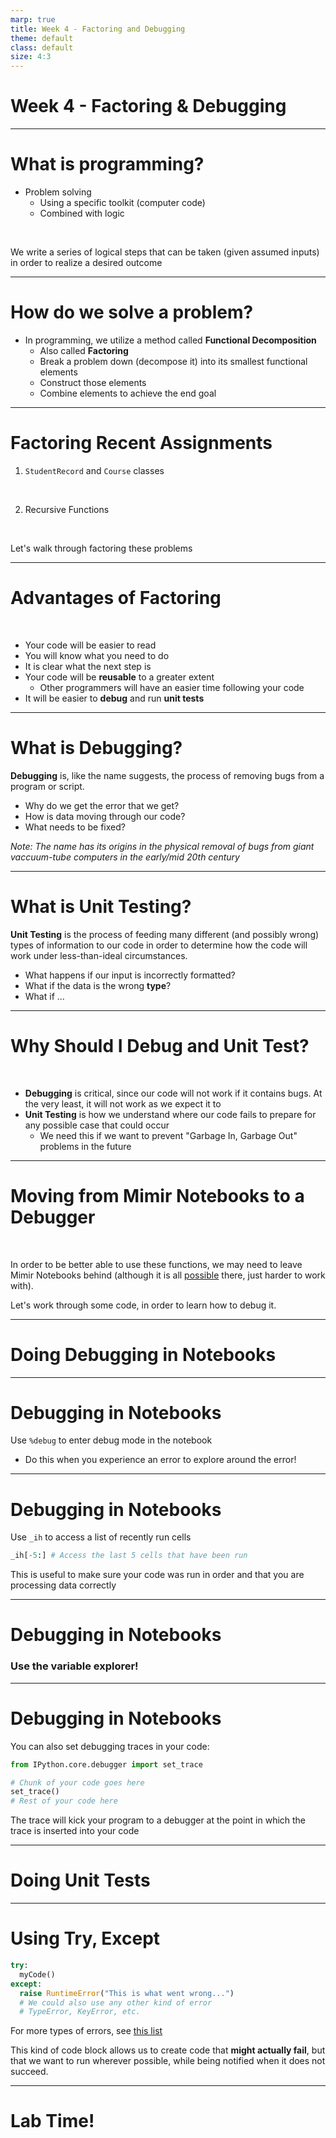 ```yaml
---
marp: true
title: Week 4 - Factoring and Debugging
theme: default
class: default
size: 4:3
---
```


# Week 4 - Factoring & Debugging


---

# What is programming?

- Problem solving
	- Using a specific toolkit (computer code)
	- Combined with logic

<br>

We write a series of logical steps that can be taken (given assumed inputs) in order to realize a desired outcome


---

# How do we solve a problem?

- In programming, we utilize a method called **Functional Decomposition**
	- Also called **Factoring**
	- Break a problem down (decompose it) into its smallest functional elements
	- Construct those elements
	- Combine elements to achieve the end goal

---

# Factoring Recent Assignments

1) `StudentRecord` and `Course` classes
<br>

2) Recursive Functions

<br>

Let's walk through factoring these problems


---

# Advantages of Factoring

<br>

- Your code will be easier to read
- You will know what you need to do
- It is clear what the next step is
- Your code will be **reusable** to a greater extent
	- Other programmers will have an easier time following your code
- It will be easier to **debug** and run **unit tests**

---

# What is Debugging?

**Debugging** is, like the name suggests, the process of removing bugs from a program or script.

- Why do we get the error that we get?
- How is data moving through our code?
- What needs to be fixed?


*Note: The name has its origins in the physical removal of bugs from giant vaccuum-tube computers in the early/mid 20th century*

---

# What is Unit Testing?

**Unit Testing** is the process of feeding many different (and possibly wrong) types of information to our code in order to determine how the code will work under less-than-ideal circumstances.

- What happens if our input is incorrectly formatted?
- What if the data is the wrong **type**?
- What if ...

---

# Why Should I Debug and Unit Test?

<br>

- **Debugging** is critical, since our code will not work if it contains bugs. At the very least, it will not work as we expect it to
- **Unit Testing** is how we understand where our code fails to prepare for any possible case that could occur
	- We need this if we want to prevent "Garbage In, Garbage Out" problems in the future


---

# Moving from Mimir Notebooks to a Debugger

<br>

In order to be better able to use these functions, we may need to leave Mimir Notebooks behind (although it is all [possible](http://www.christianlong.com/blog/ipdb-the-ipython-debugger.html) there, just harder to work with).

Let's work through some code, in order to learn how to debug it.

---

# Doing Debugging in Notebooks

---

# Debugging in Notebooks

Use `%debug` to enter debug mode in the notebook
- Do this when you experience an error to explore around the error!

---

# Debugging in Notebooks

Use `_ih` to access a list of recently run cells

```python
_ih[-5:] # Access the last 5 cells that have been run
```

This is useful to make sure your code was run in order and that you are processing data correctly

---

# Debugging in Notebooks
### Use the variable explorer!

---
# Debugging in Notebooks
You can also set debugging traces in your code:

```python
from IPython.core.debugger import set_trace

# Chunk of your code goes here
set_trace()
# Rest of your code here
```
The trace will kick your program to a debugger at the point in which the trace is inserted into your code

---

# Doing Unit Tests

---

# Using Try, Except

```python
try:
  myCode()
except:
  raise RuntimeError("This is what went wrong...")
  # We could also use any other kind of error
  # TypeError, KeyError, etc.
```

For more types of errors, see [this list](https://www.programiz.com/python-programming/exceptions)

This kind of code block allows us to create code that **might actually fail**, but that we want to run wherever possible, while being notified when it does not succeed.

<!-- ---

### Bonus Work

Choose one of your lab/homework assignments from earlier in the semester.
1) Factor the code (if you didn't do so before)
2) Debug any problems that you may not have resolved during that assignment
3) Leave yourself comments explaining your changes. -->

---

# Lab Time!